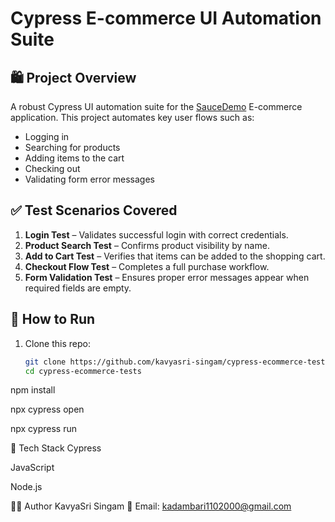 # Cypress E-commerce UI Automation Suite

## 🛍️ Project Overview

A robust Cypress UI automation suite for the [SauceDemo](https://www.saucedemo.com/) E-commerce application. This project automates key user flows such as:

- Logging in
- Searching for products
- Adding items to the cart
- Checking out
- Validating form error messages

## ✅ Test Scenarios Covered

1. **Login Test** – Validates successful login with correct credentials.
2. **Product Search Test** – Confirms product visibility by name.
3. **Add to Cart Test** – Verifies that items can be added to the shopping cart.
4. **Checkout Flow Test** – Completes a full purchase workflow.
5. **Form Validation Test** – Ensures proper error messages appear when required fields are empty.

## 🚀 How to Run

1. Clone this repo:
   ```bash
   git clone https://github.com/kavyasri-singam/cypress-ecommerce-tests.git
   cd cypress-ecommerce-tests

npm install

npx cypress open

npx cypress run

🧰 Tech Stack
Cypress

JavaScript

Node.js

👩‍💻 Author
KavyaSri Singam
📧 Email: kadambari1102000@gmail.com

